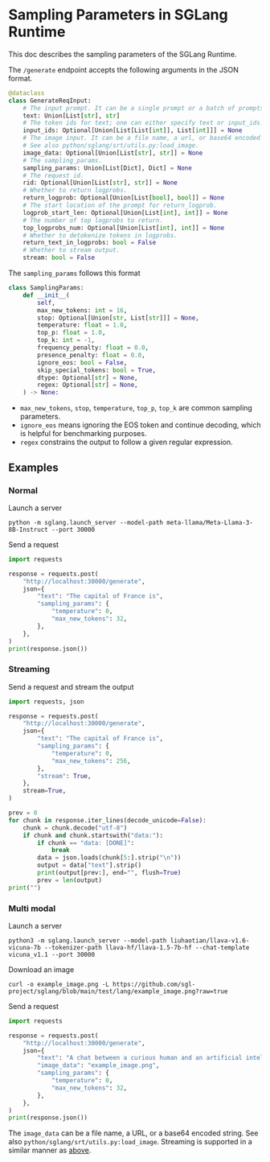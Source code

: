 # Sampling Parameters in SGLang Runtime
This doc describes the sampling parameters of the SGLang Runtime.

The `/generate` endpoint accepts the following arguments in the JSON format.

```python
@dataclass
class GenerateReqInput:
    # The input prompt. It can be a single prompt or a batch of prompts.
    text: Union[List[str], str]
    # The token ids for text; one can either specify text or input_ids.
    input_ids: Optional[Union[List[List[int]], List[int]]] = None
    # The image input. It can be a file name, a url, or base64 encoded string.
    # See also python/sglang/srt/utils.py:load_image.
    image_data: Optional[Union[List[str], str]] = None
    # The sampling_params.
    sampling_params: Union[List[Dict], Dict] = None
    # The request id.
    rid: Optional[Union[List[str], str]] = None
    # Whether to return logprobs.
    return_logprob: Optional[Union[List[bool], bool]] = None
    # The start location of the prompt for return_logprob.
    logprob_start_len: Optional[Union[List[int], int]] = None
    # The number of top logprobs to return.
    top_logprobs_num: Optional[Union[List[int], int]] = None
    # Whether to detokenize tokens in logprobs.
    return_text_in_logprobs: bool = False
    # Whether to stream output.
    stream: bool = False
```

The `sampling_params` follows this format

```python
class SamplingParams:
    def __init__(
        self,
        max_new_tokens: int = 16,
        stop: Optional[Union[str, List[str]]] = None,
        temperature: float = 1.0,
        top_p: float = 1.0,
        top_k: int = -1,
        frequency_penalty: float = 0.0,
        presence_penalty: float = 0.0,
        ignore_eos: bool = False,
        skip_special_tokens: bool = True,
        dtype: Optional[str] = None,
        regex: Optional[str] = None,
    ) -> None:
```

- `max_new_tokens`, `stop`, `temperature`, `top_p`, `top_k` are common sampling parameters.
- `ignore_eos` means ignoring the EOS token and continue decoding, which is helpful for benchmarking purposes.
- `regex` constrains the output to follow a given regular expression.

## Examples

### Normal
Launch a server
```
python -m sglang.launch_server --model-path meta-llama/Meta-Llama-3-8B-Instruct --port 30000
```

Send a request
```python
import requests

response = requests.post(
    "http://localhost:30000/generate",
    json={
        "text": "The capital of France is",
        "sampling_params": {
            "temperature": 0,
            "max_new_tokens": 32,
        },
    },
)
print(response.json())
```

### Streaming
Send a request and stream the output
```python
import requests, json

response = requests.post(
    "http://localhost:30000/generate",
    json={
        "text": "The capital of France is",
        "sampling_params": {
            "temperature": 0,
            "max_new_tokens": 256,
        },
        "stream": True,
    },
    stream=True,
)

prev = 0
for chunk in response.iter_lines(decode_unicode=False):
    chunk = chunk.decode("utf-8")
    if chunk and chunk.startswith("data:"):
        if chunk == "data: [DONE]":
            break
        data = json.loads(chunk[5:].strip("\n"))
        output = data["text"].strip()
        print(output[prev:], end="", flush=True)
        prev = len(output)
print("")
```

### Multi modal

Launch a server
```
python3 -m sglang.launch_server --model-path liuhaotian/llava-v1.6-vicuna-7b --tokenizer-path llava-hf/llava-1.5-7b-hf --chat-template vicuna_v1.1 --port 30000
```

Download an image
```
curl -o example_image.png -L https://github.com/sgl-project/sglang/blob/main/test/lang/example_image.png?raw=true
```

Send a request
```python
import requests

response = requests.post(
    "http://localhost:30000/generate",
    json={
        "text": "A chat between a curious human and an artificial intelligence assistant. The assistant gives helpful, detailed, and polite answers to the human's questions. USER: <image>\nDescribe this picture ASSISTANT:",
        "image_data": "example_image.png",
        "sampling_params": {
            "temperature": 0,
            "max_new_tokens": 32,
        },
    },
)
print(response.json())
```

The `image_data` can be a file name, a URL, or a base64 encoded string. See also `python/sglang/srt/utils.py:load_image`.
Streaming is supported in a similar manner as [above](#streaming).
